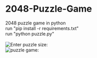 # 2048-Puzzle-Game
 2048 puzzle game in python <br>
 run "pip install -r requirements.txt" <br>
 run "python puzzle.py" <br><br>
![Enter puzzle size:](https://github.com/hesam-mousavi/images-for-repositories/blob/main/2048/1.png) <br>
![puzzle game:](https://github.com/hesam-mousavi/images-for-repositories/blob/main/2048/2.png)
